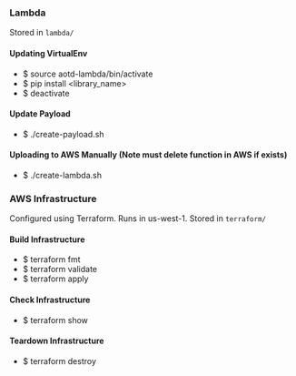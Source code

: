 ### Lambda
Stored in `lambda/`

#### Updating VirtualEnv

- $ source aotd-lambda/bin/activate
- $ pip install <library_name>
- $ deactivate

#### Update Payload

- $ ./create-payload.sh

#### Uploading to AWS Manually (Note must delete function in AWS if exists)

- $ ./create-lambda.sh

### AWS Infrastructure
Configured using Terraform. Runs in us-west-1. Stored in `terraform/`

#### Build Infrastructure

- $ terraform fmt
- $ terraform validate
- $ terraform apply

#### Check Infrastructure

- $ terraform show

#### Teardown Infrastructure

- $ terraform destroy